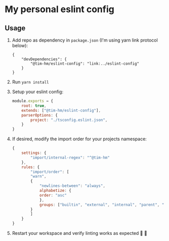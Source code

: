 # My personal eslint config

## Usage

1. Add repo as dependency in `package.json` (I'm using yarn link protocol below):

    ```jsonc
    {
        "devDependencies": {
            "@tim-hm/eslint-config": "link:../eslint-config"
        }
    }
    ```

2. Run `yarn install`
3. Setup your eslint config:

    ```js
    module.exports = {
        root: true,
        extends: ["@tim-hm/eslint-config"],
        parserOptions: {
            project: "./tsconfig.eslint.json",
        }
    }
    ```

4. If desired, modify the import order for your projects namespace:

    ```js
    {
        settings: {
            "import/internal-regex": "^@tim-hm"
        },
        rules: {
            "import/order": [
            "warn",
            {
                "newlines-between": "always",
                alphabetize: {
                order: "asc"
                },
                groups: ["builtin", "external", "internal", "parent", "sibling", "index"]
            }
            ]
        }
    }
    ```

5. Restart your workspace and verify linting works as expected 🥳 🚀
